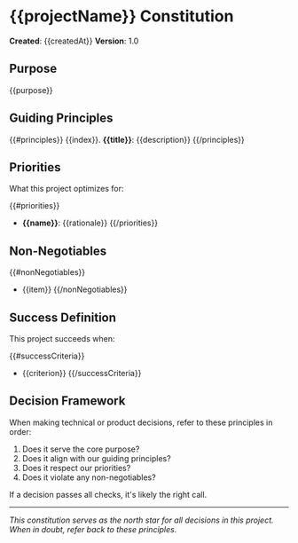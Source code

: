 # {{projectName}} Constitution

**Created**: {{createdAt}}
**Version**: 1.0

## Purpose

{{purpose}}

## Guiding Principles

{{#principles}}
{{index}}. **{{title}}**: {{description}}
{{/principles}}

## Priorities

What this project optimizes for:

{{#priorities}}
- **{{name}}**: {{rationale}}
{{/priorities}}

## Non-Negotiables

{{#nonNegotiables}}
- {{item}}
{{/nonNegotiables}}

## Success Definition

This project succeeds when:

{{#successCriteria}}
- {{criterion}}
{{/successCriteria}}

## Decision Framework

When making technical or product decisions, refer to these principles in order:

1. Does it serve the core purpose?
2. Does it align with our guiding principles?
3. Does it respect our priorities?
4. Does it violate any non-negotiables?

If a decision passes all checks, it's likely the right call.

---

*This constitution serves as the north star for all decisions in this project. When in doubt, refer back to these principles.*
